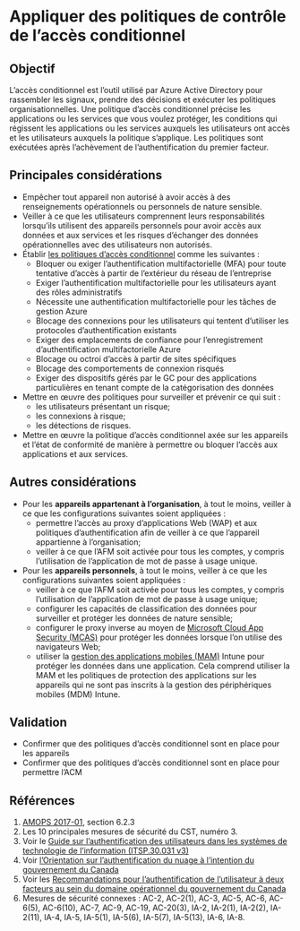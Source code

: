 # Appliquer des politiques de contrôle de l’accès conditionnel

## Objectif

L’accès conditionnel est l’outil utilisé par Azure Active Directory pour rassembler les signaux, prendre des décisions et exécuter les politiques organisationnelles. Une politique d’accès conditionnel précise les applications ou les services que vous voulez protéger, les conditions qui régissent les applications ou les services auxquels les utilisateurs ont accès et les utilisateurs auxquels la politique s’applique. Les politiques sont exécutées après l’achèvement de l’authentification du premier facteur.

## Principales considérations

* Empêcher tout appareil non autorisé à avoir accès à des renseignements opérationnels ou personnels de nature sensible.
* Veiller à ce que les utilisateurs comprennent leurs responsabilités lorsqu’ils utilisent des appareils personnels pour avoir accès aux données et aux services et les risques d’échanger des données opérationnelles avec des utilisateurs non autorisés.
* Établir [les politiques d’accès conditionnel](https://docs.microsoft.com/fr-ca/azure/active-directory/conditional-access/overview) comme les suivantes :
  * Bloquer ou exiger l’authentification multifactorielle (MFA) pour toute tentative d’accès à partir de l’extérieur du réseau de l’entreprise
  * Exiger l’authentification multifactorielle pour les utilisateurs ayant des rôles administratifs
  * Nécessite une authentification multifactorielle pour les tâches de gestion Azure
  * Blocage des connexions pour les utilisateurs qui tentent d’utiliser les protocoles d’authentification existants
  * Exiger des emplacements de confiance pour l’enregistrement d’authentification multifactorielle Azure
  * Blocage ou octroi d’accès à partir de sites spécifiques
  * Blocage des comportements de connexion risqués
  * Exiger des dispositifs gérés par le GC pour des applications particulières en tenant compte de la catégorisation des données
* Mettre en œuvre des politiques pour surveiller et prévenir ce qui suit :
  * les utilisateurs présentant un risque;
  * les connexions à risque;
  * les détections de risques.
* Mettre en œuvre la politique d’accès conditionnel axée sur les appareils et l’état de conformité de manière à permettre ou bloquer l’accès aux applications et aux services.

## Autres considérations

* Pour les **appareils appartenant à l’organisation**, à tout le moins, veiller à ce que les configurations suivantes soient appliquées :
  * permettre l’accès au proxy d’applications Web (WAP) et aux politiques d’authentification afin de veiller à ce que l’appareil appartienne à l’organisation;
  * veiller à ce que l’AFM soit activée pour tous les comptes, y compris l’utilisation de l’application de mot de passe à usage unique.
* Pour les **appareils personnels**, à tout le moins, veiller à ce que les configurations suivantes soient appliquées :
  * veiller à ce que l’AFM soit activée pour tous les comptes, y compris l’utilisation de l’application de mot de passe à usage unique;
  * configurer les capacités de classification des données pour surveiller et protéger les données de nature sensible;
  * configurer le proxy inverse au moyen de [Microsoft Cloud App Security (MCAS)](https://docs.microsoft.com/fr-ca/cloud-app-security/proxy-intro-aad) pour protéger les données lorsque l’on utilise des navigateurs Web;
  * utiliser la [gestion des applications mobiles (MAM)](https://docs.microsoft.com/fr-ca/mem/intune/apps/mam-faq) Intune pour protéger les données dans une application. Cela comprend utiliser la MAM et les politiques de protection des applications sur les appareils qui ne sont pas inscrits à la gestion des périphériques mobiles (MDM) Intune.

## Validation

* Confirmer que des politiques d’accès conditionnel sont en place pour les appareils
* Confirmer que des politiques d’accès conditionnel sont en place pour permettre l’ACM

## Références

1. [AMOPS 2017-01](https://www.canada.ca/en/treasury-board-secretariat/services/access-information-privacy/security-identity-management/direction-secure-use-commercial-cloud-services-spin.html), section 6.2.3
2. Les 10 principales mesures de sécurité du CST, numéro 3.
3. Voir le [Guide sur l’authentification des utilisateurs dans les systèmes de technologie de l’information (ITSP.30.031 v3)](https://cyber.gc.ca/fr/orientation/guide-sur-lauthentification-des-utilisateurs-dans-les-systemes-de-technologie-de)
4. Voir [l’Orientation sur l’authentification du nuage à l’intention du gouvernement du Canada](https://intranet.canada.ca/wg-tg/cagc-angc-fra.asp)
5. Voir les [Recommandations pour l’authentification de l’utilisateur à deux facteurs au sein du domaine opérationnel du gouvernement du Canada](https://intranet.canada.ca/wg-tg/rtua-rafu-fra.asp)
6. Mesures de sécurité connexes : AC-2, AC-2(1), AC-3, AC-5, AC-6, AC-6(5), AC-6(10), AC-7, AC-9, AC-19, AC-20(3), IA-2, IA-2(1), IA-2(2), IA-2(11), IA-4, IA-5, IA-5(1), IA-5(6), IA-5(7), IA-5(13), IA-6, IA-8.
